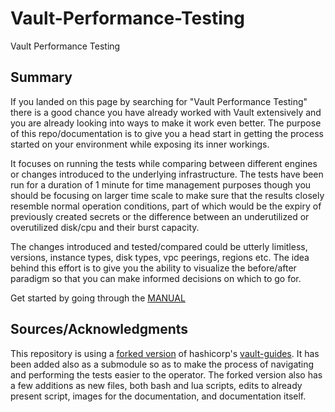# Vault-Performance-Testing
Vault Performance Testing

## Summary

If you landed on this page by searching for "Vault Performance Testing" there is a good chance you have already worked with Vault extensively and you are already looking into ways to make it work even better. The purpose of this repo/documentation is to give you a head start in getting the process started on your environment while exposing its inner workings. 

It focuses on running the tests while comparing between different engines or changes introduced to the underlying infrastructure. The tests have been run for a duration of 1 minute for time management purposes though you should be focusing on larger time scale to make sure that the results closely resemble normal operation conditions, part of which would be the expiry of previously created secrets or the difference between an underutilized or overutilized disk/cpu and their burst capacity. 

The changes introduced and tested/compared could be utterly limitless, versions, instance types, disk types, vpc peerings, regions etc. The idea behind this effort is to give you the ability to visualize the before/after paradigm so that you can make informed decisions on which to go for.

Get started by going through the [MANUAL](https://github.com/itsouvalas/vault-guides/blob/master/operations/benchmarking/wrk-core-vault-operations/MANUAL.md)


## Sources/Acknowledgments

This repository is using a [forked version](https://github.com/itsouvalas/vault-guides) of hashicorp's [vault-guides](https://github.com/hashicorp/vault-guides). It has been added also as a submodule so as to make the process of navigating and performing the tests easier to the operator. The forked version also has a few additions as new files, both bash and lua scripts, edits to already present script, images for the documentation, and documentation itself.
